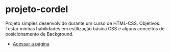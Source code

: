 # projeto-cordel
 Projeto simples desenvolvido durante um curso de HTML-CSS.
 Objetivos: Testar minhas habilidades em estilização básica CSS e alguns conceitos de posicionamento de Background.
 - <a href="https://filipemartins-dev.github.io/projeto-cordel/">Acessar a página</a>